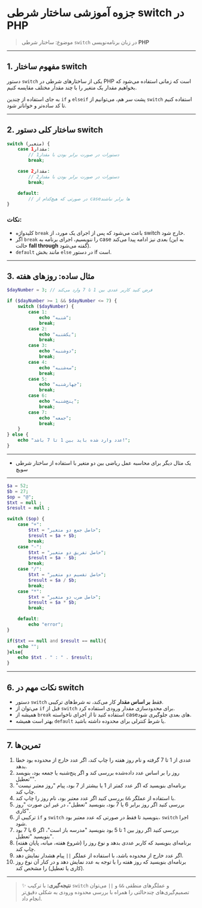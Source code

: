 # جزوه آموزشی ساختار شرطی switch در PHP

> موضوع: ساختار شرطی `switch` در زبان برنامه‌نویسی **PHP**

---

## 1. مفهوم ساختار switch

دستور `switch` یکی از ساختارهای شرطی در PHP است که زمانی استفاده می‌شود که بخواهیم مقدار یک متغیر را با چند مقدار مختلف مقایسه کنیم.

به جای استفاده از چندین `if` و `elseif` پشت سر هم، می‌توانیم از `switch` استفاده کنیم تا کد ساده‌تر و خواناتر شود.

---

## 2. ساختار کلی دستور switch

```php
switch (متغیر) {
    case مقدار1:
        // دستورات در صورت برابر بودن با مقدار1
        break;

    case مقدار2:
        // دستورات در صورت برابر بودن با مقدار2
        break;

    default:
        // در صورتی که هیچ‌کدام از caseها برابر نباشند
}
```

### نکات:

* کلیدواژه `break` باعث می‌شود که پس از اجرای یک مورد، از switch خارج شود.
* اگر `break` را ننویسیم، اجرای برنامه به case بعدی نیز ادامه پیدا می‌کند (به این حالت **fall through** گفته می‌شود).
* `default` مانند بخش `else` در دستور if است.

---

## 3. مثال ساده: روزهای هفته

```php
$dayNumber = 3; // فرض کنید کاربر عددی بین 1 تا 7 وارد می‌کند

if ($dayNumber >= 1 && $dayNumber <= 7) {
    switch ($dayNumber) {
        case 1:
            echo "شنبه";
            break;
        case 2:
            echo "یکشنبه";
            break;
        case 3:
            echo "دوشنبه";
            break;
        case 4:
            echo "سه‌شنبه";
            break;
        case 5:
            echo "چهارشنبه";
            break;
        case 6:
            echo "پنج‌شنبه";
            break;
        case 7:
            echo "جمعه";
            break;
    }
} else {
    echo "عدد وارد شده باید بین 1 تا 7 باشد!";
}
```

---

- یک مثال دیگر برای محاسبه عمل ریاضی بین دو متغیر با استفاده از ساختار شرطی سویچ

---

```php
$a = 52;
$b = 27;
$op = "@";
$txt = null ;
$result = null ;

switch ($op) {
    case "+":
        $txt = "حاصل جمع دو متغیر";
        $result = $a + $b;
        break;
    case "-":
        $txt = "حاصل تفریق دو متغیر";
        $result = $a - $b;
        break;
    case "/":
        $txt = "حاصل تقسیم دو متغیر";
        $result = $a / $b;
        break;
    case "*":
        $txt = "حاصل ضرب دو متغیر";
        $result = $a * $b;
        break;

    default:
        echo "error";
}

if($txt == null and $result == null){
    echo "";
}else{
    echo $txt . " : " . $result;
}
```

---

## 6. نکات مهم در switch

* دستور `switch` فقط **بر اساس مقدار** کار می‌کند، نه شرط‌های ترکیبی.
* می‌توان از `if` قبل از `switch` برای محدودسازی مقدار ورودی استفاده کرد.
* همیشه از `break` استفاده کنید تا از اجرای ناخواسته caseهای بعدی جلوگیری شود.
* بهتر است همیشه `default` یا شرط کنترلی برای محدوده داشته باشید.

---

## 7. تمرین‌ها

1. عددی از 1 تا 7 گرفته و نام روز هفته را چاپ کند، اگر عدد خارج از محدوده بود خطا بدهد.
2. روز را بر اساس عدد داده‌شده بررسی کند و اگر پنج‌شنبه یا جمعه بود، بنویسد "تعطیل".
3. برنامه‌ای بنویسید که اگر عدد کمتر از 1 یا بیشتر از 7 بود، پیام "روز معتبر نیست" چاپ کند.
4. با استفاده از عملگر `&&` بررسی کنید اگر عدد معتبر بود، نام روز را چاپ کند.
5. بررسی کنید اگر روز برابر 6 یا 7 بود، بنویسید "تعطیل"، در غیر این صورت "روز کاری".
6. ترکیبی از `if` و `switch` بنویسید تا فقط در صورتی که عدد معتبر بود، `switch` اجرا شود.
7. بررسی کنید اگر روز بین 1 تا 5 بود بنویسید "مدرسه باز است"، اگر 6 یا 7 بود بنویسید "تعطیل".
8. برنامه‌ای بنویسید که کاربر عددی بدهد و نوع روز را (شروع هفته، میانه، پایان هفته) چاپ کند.
9. اگر عدد خارج از محدوده باشد، با استفاده از عملگر `||` پیام هشدار نمایش دهد.
10. برنامه‌ای بنویسید که روز هفته را با توجه به عدد نمایش دهد و در کنار آن نوع روز (کاری یا تعطیل) را مشخص کند.

---

> ✨ **نتیجه‌گیری:**
> با ترکیب `switch` و عملگرهای منطقی `&&` و `||` می‌توان تصمیم‌گیری‌های چندحالتی را همراه با بررسی محدوده ورودی به شکلی دقیق‌تر انجام داد.
